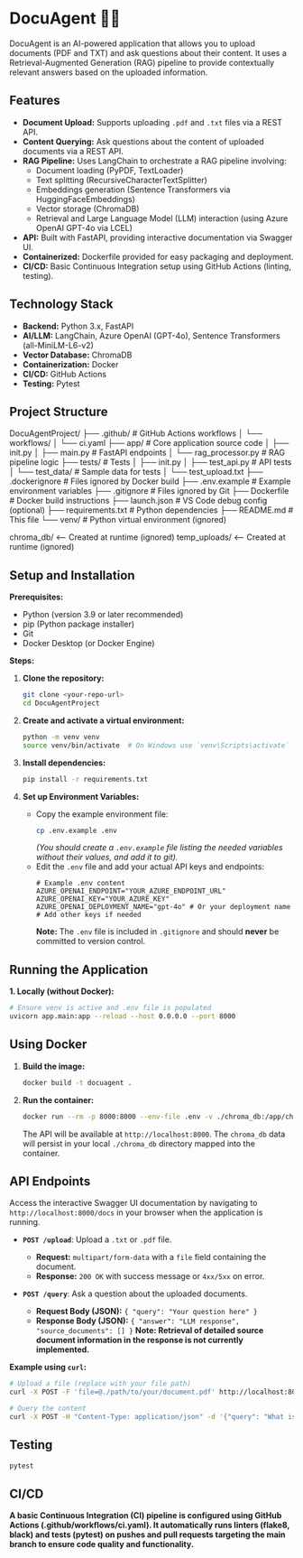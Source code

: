 # DocuAgent 🤖📄

DocuAgent is an AI-powered application that allows you to upload documents (PDF and TXT) and ask questions about their content. It uses a Retrieval-Augmented Generation (RAG) pipeline to provide contextually relevant answers based on the uploaded information.

## Features

* **Document Upload:** Supports uploading `.pdf` and `.txt` files via a REST API.
* **Content Querying:** Ask questions about the content of uploaded documents via a REST API.
* **RAG Pipeline:** Uses LangChain to orchestrate a RAG pipeline involving:
    * Document loading (PyPDF, TextLoader)
    * Text splitting (RecursiveCharacterTextSplitter)
    * Embeddings generation (Sentence Transformers via HuggingFaceEmbeddings)
    * Vector storage (ChromaDB)
    * Retrieval and Large Language Model (LLM) interaction (using Azure OpenAI GPT-4o via LCEL)
* **API:** Built with FastAPI, providing interactive documentation via Swagger UI.
* **Containerized:** Dockerfile provided for easy packaging and deployment.
* **CI/CD:** Basic Continuous Integration setup using GitHub Actions (linting, testing).

## Technology Stack

* **Backend:** Python 3.x, FastAPI
* **AI/LLM:** LangChain, Azure OpenAI (GPT-4o), Sentence Transformers (all-MiniLM-L6-v2)
* **Vector Database:** ChromaDB
* **Containerization:** Docker
* **CI/CD:** GitHub Actions
* **Testing:** Pytest

## Project Structure
DocuAgentProject/
├── .github/            # GitHub Actions workflows
│   └── workflows/
│       └── ci.yaml
├── app/                # Core application source code
│   ├── init.py
│   ├── main.py         # FastAPI endpoints
│   └── rag_processor.py  # RAG pipeline logic
├── tests/              # Tests
│   ├── init.py
│   ├── test_api.py     # API tests
│   └── test_data/      # Sample data for tests
│       └── test_upload.txt
├── .dockerignore       # Files ignored by Docker build
├── .env.example        # Example environment variables
├── .gitignore          # Files ignored by Git
├── Dockerfile          # Docker build instructions
├── launch.json         # VS Code debug config (optional)
├── requirements.txt    # Python dependencies
├── README.md           # This file
└── venv/               # Python virtual environment (ignored)

chroma_db/ <-- Created at runtime (ignored)
temp_uploads/ <-- Created at runtime (ignored)

## Setup and Installation

**Prerequisites:**

* Python (version 3.9 or later recommended)
* pip (Python package installer)
* Git
* Docker Desktop (or Docker Engine)

**Steps:**

1.  **Clone the repository:**
    ```bash
    git clone <your-repo-url>
    cd DocuAgentProject
    ```

2.  **Create and activate a virtual environment:**
    ```bash
    python -m venv venv
    source venv/bin/activate  # On Windows use `venv\Scripts\activate`
    ```

3.  **Install dependencies:**
    ```bash
    pip install -r requirements.txt
    ```

4.  **Set up Environment Variables:**
    * Copy the example environment file:
        ```bash
        cp .env.example .env
        ```
        *(You should create a `.env.example` file listing the needed variables without their values, and add it to git).*
    * Edit the `.env` file and add your actual API keys and endpoints:
        ```dotenv
        # Example .env content
        AZURE_OPENAI_ENDPOINT="YOUR_AZURE_ENDPOINT_URL"
        AZURE_OPENAI_KEY="YOUR_AZURE_KEY"
        AZURE_OPENAI_DEPLOYMENT_NAME="gpt-4o" # Or your deployment name
        # Add other keys if needed
        ```
        **Note:** The `.env` file is included in `.gitignore` and should **never** be committed to version control.

## Running the Application

**1. Locally (without Docker):**

```bash
# Ensure venv is active and .env file is populated
uvicorn app.main:app --reload --host 0.0.0.0 --port 8000
```

## Using Docker

1.  **Build the image:**
    ```bash
    docker build -t docuagent .
    ```

2.  **Run the container:**
    ```bash
    docker run --rm -p 8000:8000 --env-file .env -v ./chroma_db:/app/chroma_db --name docuagent-container docuagent
    ```
    The API will be available at `http://localhost:8000`. The `chroma_db` data will persist in your local `./chroma_db` directory mapped into the container.

## API Endpoints

Access the interactive Swagger UI documentation by navigating to `http://localhost:8000/docs` in your browser when the application is running.

* **`POST /upload`**: Upload a `.txt` or `.pdf` file.
    * **Request:** `multipart/form-data` with a `file` field containing the document.
    * **Response:** `200 OK` with success message or `4xx/5xx` on error.

* **`POST /query`**: Ask a question about the uploaded documents.
    * **Request Body (JSON):** `{ "query": "Your question here" }`
    * **Response Body (JSON):** `{ "answer": "LLM response", "source_documents": [] }`
        **Note: Retrieval of detailed source document information in the response is not currently implemented.**

**Example using `curl`:**

```bash
# Upload a file (replace with your file path)
curl -X POST -F 'file=@./path/to/your/document.pdf' http://localhost:8000/upload

# Query the content
curl -X POST -H "Content-Type: application/json" -d '{"query": "What is the main topic?"}' http://localhost:8000/query
```

## Testing

```bash
pytest
```

## CI/CD

**A basic Continuous Integration (CI) pipeline is configured using GitHub Actions (.github/workflows/ci.yaml). It automatically runs linters (flake8, black) and tests (pytest) on pushes and pull requests targeting the main branch to ensure code quality and functionality.**
